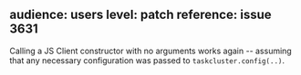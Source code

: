 audience: users
level: patch
reference: issue 3631
---
Calling a JS Client constructor with no arguments works again -- assuming that any necessary configuration was passed to `taskcluster.config(..)`.
